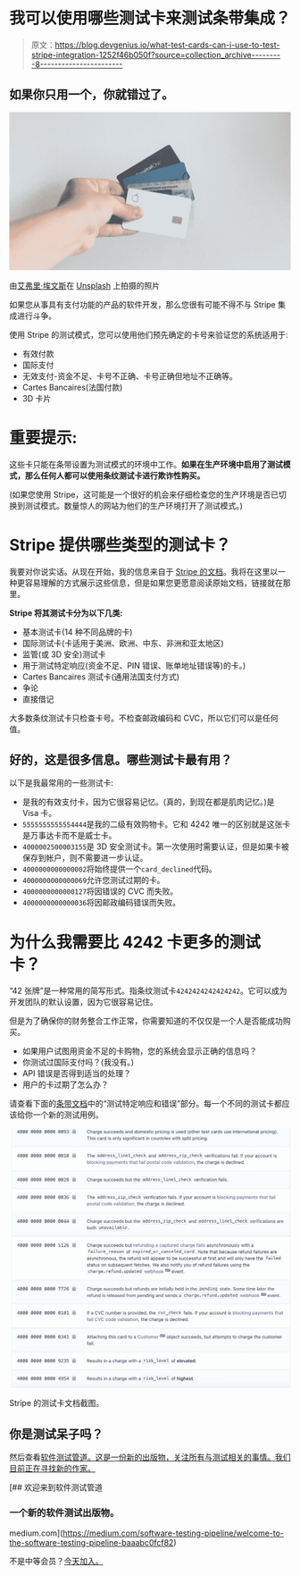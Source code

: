 # 我可以使用哪些测试卡来测试条带集成？

> 原文：<https://blog.devgenius.io/what-test-cards-can-i-use-to-test-stripe-integration-1252f46b050f?source=collection_archive---------8----------------------->

## 如果你只用一个，你就错过了。

![](img/882876e4814fdd2776176ab0750a68a8.png)

由[艾弗里·埃文斯](https://unsplash.com/@averye457?utm_source=medium&utm_medium=referral)在 [Unsplash](https://unsplash.com?utm_source=medium&utm_medium=referral) 上拍摄的照片

如果您从事具有支付功能的产品的软件开发，那么您很有可能不得不与 Stripe 集成进行斗争。

使用 Stripe 的测试模式，您可以使用他们预先确定的卡号来验证您的系统适用于:

*   有效付款
*   国际支付
*   无效支付-资金不足、卡号不正确、卡号正确但地址不正确等。
*   Cartes Bancaires(法国付款)
*   3D 卡片

# 重要提示:

这些卡只能在条带设置为测试模式的环境中工作。**如果在生产环境中启用了测试模式，那么任何人都可以使用条纹测试卡进行欺诈性购买。**

(如果您使用 Stripe，这可能是一个很好的机会来仔细检查您的生产环境是否已切换到测试模式。数量惊人的网站为他们的生产环境打开了测试模式。)

# Stripe 提供哪些类型的测试卡？

我要对你说实话。从现在开始，我的信息来自于 [Stripe 的文档](https://stripe.com/docs/testing#payment-intents-api)。我将在这里以一种更容易理解的方式展示这些信息，但是如果您更愿意阅读原始文档，链接就在那里。

**Stripe 将其测试卡分为以下几类:**

*   基本测试卡(14 种不同品牌的卡)
*   国际测试卡(卡适用于美洲、欧洲、中东、非洲和亚太地区)
*   监管(或 3D 安全)测试卡
*   用于测试特定响应(资金不足、PIN 错误、账单地址错误等)的卡。)
*   Cartes Bancaires 测试卡(通用法国支付方式)
*   争论
*   直接借记

大多数条纹测试卡只检查卡号。不检查邮政编码和 CVC，所以它们可以是任何值。

## 好的，这是很多信息。哪些测试卡最有用？

以下是我最常用的一些测试卡:

*   是我的有效支付卡，因为它很容易记忆。(真的，到现在都是肌肉记忆。)是 Visa 卡。
*   `5555555555554444`是我的二级有效购物卡。它和 4242 唯一的区别就是这张卡是万事达卡而不是威士卡。
*   `4000002500003155`是 3D 安全测试卡。第一次使用时需要认证，但是如果卡被保存到帐户，则不需要进一步认证。
*   `4000000000000002`将始终提供一个`card_declined`代码。
*   `4000000000000069`允许您测试过期的卡。
*   `4000000000000127`将因错误的 CVC 而失败。
*   `4000000000000036`将因邮政编码错误而失败。

# 为什么我需要比 4242 卡更多的测试卡？

“42 张牌”是一种常用的简写形式。指条纹测试卡`4242424242424242`。它可以成为开发团队的默认设置，因为它很容易记住。

但是为了确保你的财务整合工作正常，你需要知道的不仅仅是一个人是否能成功购买。

*   如果用户试图用资金不足的卡购物，您的系统会显示正确的信息吗？
*   你测试过国际支付吗？(我没有。)
*   API 错误是否得到适当的处理？
*   用户的卡过期了怎么办？

请查看下面的[条带文档](https://stripe.com/docs/testing#cards-responses)中的“测试特定响应和错误”部分。每一个不同的测试卡都应该给你一个新的测试用例。

![](img/5b39ad8f368d22c4f13a7eb0971f42bb.png)

Stripe 的测试卡文档截图。

## 你是测试呆子吗？

然后查看[软件测试管道。这是一份新的出版物，关注所有与测试相关的事情。我们目前正在寻找新的作家。](https://medium.com/software-testing-pipeline/welcome-to-the-software-testing-pipeline-baaabc0fcf82)

[](https://medium.com/software-testing-pipeline/welcome-to-the-software-testing-pipeline-baaabc0fcf82) [## 欢迎来到软件测试管道

### 一个新的软件测试出版物。

medium.com](https://medium.com/software-testing-pipeline/welcome-to-the-software-testing-pipeline-baaabc0fcf82) 

不是中等会员？[今天加入。](https://haleyrymel.medium.com/membership)